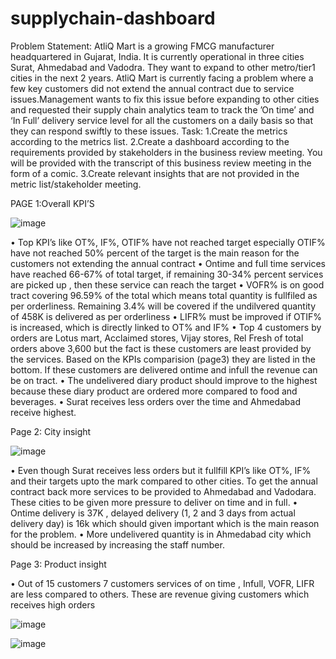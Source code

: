 # supplychain-dashboard

Problem Statement:
AtliQ Mart is a growing FMCG manufacturer headquartered in Gujarat, India. It is currently operational in three cities Surat, Ahmedabad and Vadodra. They want to expand to other metro/tier1 cities in the next 2 years.
AtliQ Mart is currently facing a problem where a few key customers did not extend the annual contract due to service issues.Management wants to fix this issue before expanding to other cities and requested their supply chain analytics team to track the ’On time’ and ‘In Full’ delivery service level for all the customers on a daily basis so that they can respond swiftly to these issues.
Task:
1.Create the metrics according to the metrics list.
2.Create a dashboard according to the requirements provided by stakeholders in the business review meeting. You will be provided with the transcript of this business review meeting in the form of a comic.
3.Create relevant insights that are not provided in the metric list/stakeholder meeting.

PAGE 1:Overall KPI’S

![image](https://user-images.githubusercontent.com/117333281/199725132-5d3b8f86-8b14-40d7-b683-58e05b792f59.png)


•	Top KPI’s  like OT%, IF%, OTIF% have not reached target especially OTIF% have not reached 50% percent of the target is the main reason for the customers not extending the annual contract 
•	Ontime and full time services have reached 66-67% of total target, if remaining 30-34% percent services are picked up , then these service can reach the target
•	VOFR% is on good tract covering 96.59% of the total which means total quantity is fullfiled as per orderliness. Remaining 3.4% will be covered if the undilvered quantity of 458K is delivered as per orderliness
•	LIFR% must be improved if OTIF% is increased, which is directly linked to   OT% and IF%
•	Top 4 customers by orders are Lotus mart, Acclaimed stores, Vijay stores, Rel Fresh of total orders above 3,600 but the fact is these customers are least provided by the services. Based on the KPIs  comparision  (page3) they are listed in the bottom. If these customers are delivered ontime and infull the revenue can be on tract.
•	The undelivered diary product should improve to the highest because these diary product are ordered more compared to food and beverages.
•	Surat receives less orders over the time and Ahmedabad receive highest.

Page 2: City insight

![image](https://user-images.githubusercontent.com/117333281/199725232-32bbfe48-99b0-4400-aaf8-100f39c234f5.png)


•	Even though Surat receives less orders but it fullfill KPI’s like OT%, IF% and their targets  upto the mark compared to other cities. To get the annual contract back more services to be provided to Ahmedabad and Vadodara. These cities to be given more pressure to deliver on time and in full.
•	Ontime delivery is 37K , delayed delivery (1, 2 and 3 days from actual delivery day) is 16k which should given important which is the main reason  for the problem.
•	More undelivered quantity is in Ahmedabad city which should be increased by increasing the staff number.

Page 3: Product insight

•	Out of 15 customers 7 customers services of on time , Infull, VOFR, LIFR are less compared to others. These are revenue giving customers which receives high orders


![image](https://user-images.githubusercontent.com/117333281/199725381-b82b5ab2-07ea-4bff-8518-8bc923576488.png)

![image](https://user-images.githubusercontent.com/117333281/199725437-23e67aee-dd2d-4c5c-baec-ce800dd921ec.png)

        
        


 
 


